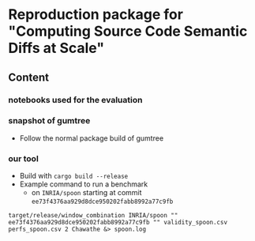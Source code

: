 # Reproduction package for "Computing Source Code Semantic Diffs at Scale"

## Content

### notebooks used for the evaluation
[](notebook_perfs/)
[](gumtree_validity/)

### snapshot of gumtree
[](gumtree/)

* Follow the normal package build of gumtree

### our tool
[](HyperAST/hyper_gumtree/)

* Build with `cargo build --release`
* Example command to run a benchmark
  * on `INRIA/spoon` starting at commit `ee73f4376aa929d8dce950202fabb8992a77c9fb`
```
target/release/window_combination INRIA/spoon "" ee73f4376aa929d8dce950202fabb8992a77c9fb "" validity_spoon.csv perfs_spoon.csv 2 Chawathe &> spoon.log
```

